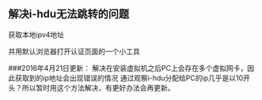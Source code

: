 ## 解决i-hdu无法跳转的问题
获取本地ipv4地址

并用默认浏览器打开认证页面的一个小工具

###2016年4月21日更新：
解决在安装虚拟机之后PC上会存在多个虚拟网卡，因此获取到的ip地址会出现错误的情况
通过观察i-hdu分配给PC的ip几乎是以10开头？所以暂时用这个方法解决，有更好办法会再更新。

